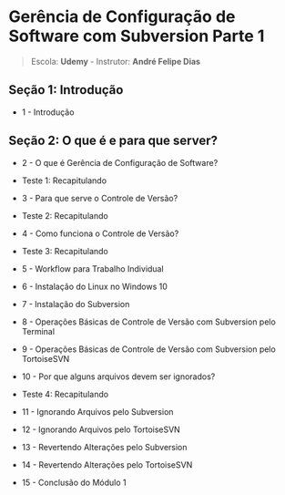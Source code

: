 # Gerência de Configuração de Software com Subversion Parte 1
  > Escola: **Udemy** -  Instrutor: **André Felipe Dias**

## Seção 1: Introdução

  - 1 - Introdução

## Seção 2: O que é e para que server?

  - 2 - O que é Gerência de Configuração de Software?

  - Teste 1: Recapitulando

  - 3 - Para que serve o Controle de Versão?
  
  - Teste 2: Recapitulando

  - 4 - Como funciona o Controle de Versão?

  - Teste 3: Recapitulando

  - 5 - Workflow para Trabalho Individual

  - 6 - Instalação do Linux no Windows 10

  - 7 - Instalação do Subversion

  - 8 - Operações Básicas de Controle de Versão com Subversion pelo Terminal

  - 9 - Operações Básicas de Controle de Versão com Subversion pelo TortoiseSVN

  - 10 - Por que alguns arquivos devem ser ignorados?
  
  - Teste 4: Recapitulando

  - 11 - Ignorando Arquivos pelo Subversion
  
  - 12 - Ignorando Arquivos pelo TortoiseSVN

  - 13 - Revertendo Alterações pelo Subversion

  - 14 - Revertendo Alterações pelo TortoiseSVN

  - 15 - Conclusão do Módulo 1
